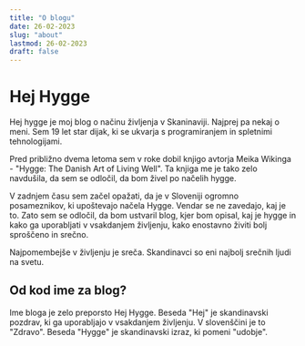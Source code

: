 ```yaml
---
title: "O blogu"
date: 26-02-2023
slug: "about"
lastmod: 26-02-2023
draft: false
---
```


# Hej Hygge

Hej hygge je moj blog o načinu življenja v Skaninaviji.
Najprej pa nekaj o meni. Sem 19 let star dijak, ki se ukvarja s programiranjem in spletnimi tehnologijami.

Pred približno dvema letoma sem v roke dobil knjigo avtorja Meika Wikinga - "Hygge: The Danish Art of Living Well". Ta knjiga me je tako zelo navdušila, da sem se odločil, da bom živel po načelih hygge.

V zadnjem času sem začel opažati, da je v Sloveniji ogromno posameznikov, ki upoštevajo načela Hygge. Vendar se ne
zavedajo, kaj je to. Zato sem se odločil, da bom ustvaril blog, kjer bom opisal, kaj je hygge in kako ga uporabljati v vsakdanjem življenju, kako enostavno živiti bolj sproščeno in srečno.

Najpomembejše v življenju je sreča. Skandinavci so eni najbolj srečnih ljudi na svetu.

## Od kod ime za blog?

Ime bloga je zelo preporsto Hej Hygge.
Beseda "Hej" je skandinavski pozdrav, ki ga uporabljajo v vsakdanjem življenju. V slovenščini je to "Zdravo".
Beseda "Hygge" je skandinavski izraz, ki pomeni "udobje".
